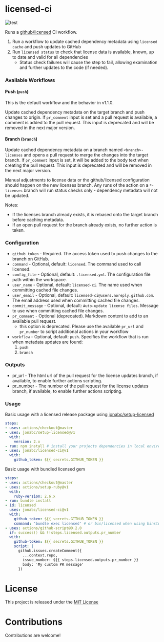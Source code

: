 # licensed-ci

![test](https://github.com/jonabc/licensed-ci/workflows/Test/badge.svg)

Runs a [github/licensed](https://github.com/github/licensed) CI workflow.
1. Run a workflow to update cached dependency metadata using `licensed cache` and push updates to GitHub
1. Run `licensed status` to check that license data is available, known, up to date and valid for all dependencies
   - Status check failures will cause the step to fail, allowing examination and further updates to the code (if needed).

### Available Workflows

#### Push (`push`)

This is the default workflow and the behavior in v1.1.0.

Update cached dependency metadata on the target branch and push changes to origin.
If `pr_comment` input is set and a pull request is available, a comment is added to the pull request.  This input is deprecated and will be removed in the next major version.

#### Branch (`branch`)

Update cached dependency metadata on a branch named `<branch>-licenses` and opens a pull request to merge the changes into the target branch.
If `pr_comment` input is set, it will be added to the body text when creating the pull request.  This input is deprecated and will be removed in the next major version.

Manual adjustments to license data or the github/licensed configuration should happen on the new licenses branch.
Any runs of the action on a `*-licenses` branch will run status checks only - dependency metadata will not be updated.

Notes:
- If the licenses branch already exists, it is rebased onto the target branch before caching metadata.
- If an open pull request for the branch already exists, no further action is taken.

### Configuration

- `github_token` - Required.  The access token used to push changes to the branch on GitHub.
- `command` - Optional, default: `licensed`. The command used to call licensed.
- `config_file` - Optional, default: `.licensed.yml`.  The configuration file path within the workspace.
- `user_name` - Optional, default: `licensed-ci`.  The name used when committing cached file changes.
- `user_email` - Optional, default: `licensed-ci@users.noreply.github.com`.  The email address used when committing cached file changes.
- `commit_message` - Optional, default: `Auto-update license files`.  Message to use when committing cached file changes.
- `pr_comment` - Optional (deprecated).  Markdown content to add to an available pull request.
   - this option is deprecated.  Please use the available `pr_url` and `pr_number` to script additional actions in your workflow
- `workflow` - Optional, default: `push`.  Specifies the workflow that is run when metadata updates are found:
  1. `push`
  1. `branch`

### Outputs

- pr_url - The html url of the pull request for the license updates branch, if available, to enable further actions scripting.
- pr_number - The number of the pull request for the license updates branch, if available, to enable further actions scripting.

### Usage

Basic usage with a licensed release package using [jonabc/setup-licensed](https://github.com/jonabc/setup-licensed)
```yaml
steps:
- uses: actions/checkout@master
- uses: jonabc/setup-licensed@v1
  with:
    version: 2.x
- run: npm install # install your projects dependencies in local environment
- uses: jonabc/licensed-ci@v1
  with:
    github_token: ${{ secrets.GITHUB_TOKEN }}
```

Basic usage with bundled licensed gem
```yaml
steps:
- uses: actions/checkout@master
- uses: actions/setup-ruby@v1
  with:
    ruby-version: 2.6.x
- run: bundle install
- id: licensed
  uses: jonabc/licensed-ci@v1
  with:
    github_token: ${{ secrets.GITHUB_TOKEN }}
    command: 'bundle exec licensed' # or bin/licensed when using binstubs
- uses: actions/github-script@0.2.0
  if: success() && !!steps.licensed.outputs.pr_number
  with:
    github-token: ${{ secrets.GITHUB_TOKEN }}
    script: |
      github.issues.createComment({
        ...context.repo,
        issue_number: ${{ steps.licensed.outputs.pr_number }}
        body: 'My custom PR message'
      })

```

# License

This project is released under the [MIT License](LICENSE)

# Contributions

Contributions are welcome!
